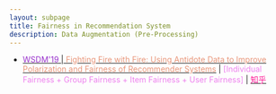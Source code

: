 ```yaml
---
layout: subpage
title: Fairness in Recommendation System
description: Data Augmentation (Pre-Processing)
---
```


<!-- - [<font color="DarkOrchid">' </font>\|<font color="DarkSalmon"> </font>]() \| <font color="Violet">[ Fairness +  Fairness]</font> \| [<font color="DeepPink">知乎</font>]() -->
- [<font color="DarkOrchid">WSDM'19 </font>\|<font color="DarkSalmon"> Fighting Fire with Fire: Using Antidote Data to Improve Polarization and Fairness of Recommender Systems</font>](https://dl.acm.org/doi/abs/10.1145/3289600.3291002) \| <font color="Violet">[Individual Fairness + Group Fairness + Item Fairness + User Fairness]</font> \| [<font color="DeepPink">知乎</font>](https://zhuanlan.zhihu.com/p/555124002)